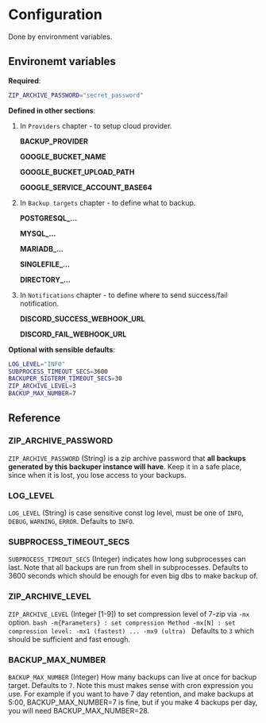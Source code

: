 # Configuration

Done by environment variables.

## Environemt variables

**Required**:

```bash
ZIP_ARCHIVE_PASSWORD="secret_password"
```

**Defined in other sections**:

1. In `Providers` chapter - to setup cloud provider.

    **BACKUP_PROVIDER**

    **GOOGLE_BUCKET_NAME**

    **GOOGLE_BUCKET_UPLOAD_PATH**

    **GOOGLE_SERVICE_ACCOUNT_BASE64**

2. In `Backup targets` chapter - to define what to backup.

    **POSTGRESQL_...** 
    
    **MYSQL_...**
    
    **MARIADB_...** 
    
    **SINGLEFILE_...**
    
    **DIRECTORY_...**

3. In `Notifications` chapter - to define where to send success/fail notification.
   
    **DISCORD_SUCCESS_WEBHOOK_URL**

    **DISCORD_FAIL_WEBHOOK_URL**

**Optional with sensible defaults**:

```bash
LOG_LEVEL="INFO"
SUBPROCESS_TIMEOUT_SECS=3600
BACKUPER_SIGTERM_TIMEOUT_SECS=30
ZIP_ARCHIVE_LEVEL=3
BACKUP_MAX_NUMBER=7
```

## Reference

### ZIP_ARCHIVE_PASSWORD

`ZIP_ARCHIVE_PASSWORD` (String) is a zip archive password that **all backups generated by this backuper instance will have**. Keep it in a safe place, since when it is lost, you lose access to your backups.

### LOG_LEVEL

`LOG_LEVEL` (String) is case sensitive const log level, must be one of `INFO`, `DEBUG`, `WARNING`, `ERROR`. Defaults to `INFO`.

### SUBPROCESS_TIMEOUT_SECS

`SUBPROCESS_TIMEOUT_SECS` (Integer) indicates how long subprocesses can last. Note that all backups are run from shell in subprocesses. Defaults to 3600 seconds which should be enough for even big dbs to make backup of.

### ZIP_ARCHIVE_LEVEL

`ZIP_ARCHIVE_LEVEL` (Integer [1-9]) to set compression level of 7-zip via `-mx` option.
    ```bash
      -m{Parameters} : set compression Method
        -mx[N] : set compression level: -mx1 (fastest) ... -mx9 (ultra)
    ```
Defaults to `3` which should be sufficient and fast enough.

### BACKUP_MAX_NUMBER

`BACKUP_MAX_NUMBER` (Integer) How many backups can live at once for backup target. Defaults to `7`. Note this must makes sense with cron expression you use. For example if you want to have 7 day retention, and make backups at 5:00, BACKUP_MAX_NUMBER=7 is fine, but if you make 4 backups per day, you will need BACKUP_MAX_NUMBER=28.

<br>
<br>